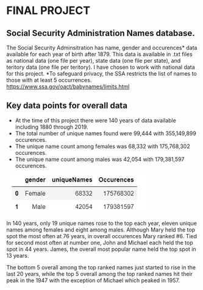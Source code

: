# FINAL PROJECT

## Social Security Administration Names database.

The Social Security Adminsitration has name, gender and occurences* data available for each year of birth after 1879.
This data is available in .txt files as national data (one file per year), state data (one file per state), and teritory data (one file per teritory).
I have chosen to work with national data for this project.  *To safeguard privacy, the SSA restricts the list of names to those with at least 5 occurrences.
https://www.ssa.gov/oact/babynames/limits.html

## Key data points for overall data

- At the time of this project there were 140 years of data available including 1880 through 2019. 
- The total number of unique names found were 99,444 with 355,149,899 occurences. 
- The unique name count among females was 68,332 with 175,768,302 occurences.
- The unique name count among males was 42,054 with 179,381,597 occurences.

 ![Image](images/Overall_gender.png)

In 140 years, only 19 unique names rose to the top each year, eleven unique names among females and eight among males. Although Mary held the top spot the most often at 76 years, in overall occurences Mary ranked #6. Tied for second most often at number one, John and Michael each held the top spot in 44 years. James, the overall most popular name held the top spot in 13 years.

The bottom 5 overall among the top ranked names just started to rise in the last 20 years, while the top 5 overall among the top ranked names hit their peak in the 1947 with the exception of Michael which peaked in 1957.
